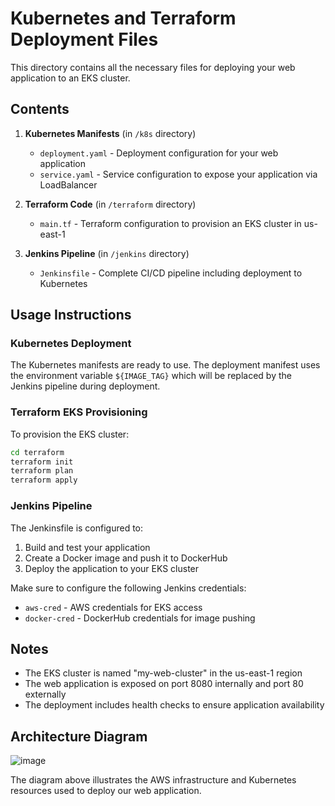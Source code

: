 # Kubernetes and Terraform Deployment Files

This directory contains all the necessary files for deploying your web application to an EKS cluster.

## Contents

1. **Kubernetes Manifests** (in `/k8s` directory)
   - `deployment.yaml` - Deployment configuration for your web application
   - `service.yaml` - Service configuration to expose your application via LoadBalancer

2. **Terraform Code** (in `/terraform` directory)
   - `main.tf` - Terraform configuration to provision an EKS cluster in us-east-1

3. **Jenkins Pipeline** (in `/jenkins` directory)
   - `Jenkinsfile` - Complete CI/CD pipeline including deployment to Kubernetes

## Usage Instructions

### Kubernetes Deployment

The Kubernetes manifests are ready to use. The deployment manifest uses the environment variable `${IMAGE_TAG}` which will be replaced by the Jenkins pipeline during deployment.

### Terraform EKS Provisioning

To provision the EKS cluster:

```bash
cd terraform
terraform init
terraform plan
terraform apply
```

### Jenkins Pipeline

The Jenkinsfile is configured to:
1. Build and test your application
2. Create a Docker image and push it to DockerHub
3. Deploy the application to your EKS cluster

Make sure to configure the following Jenkins credentials:
- `aws-cred` - AWS credentials for EKS access
- `docker-cred` - DockerHub credentials for image pushing

## Notes

- The EKS cluster is named "my-web-cluster" in the us-east-1 region
- The web application is exposed on port 8080 internally and port 80 externally
- The deployment includes health checks to ensure application availability

## Architecture Diagram

![image](https://github.com/user-attachments/assets/e4588cec-7d93-40c8-a2a2-f31d1c9f96c2)


The diagram above illustrates the AWS infrastructure and Kubernetes resources used to deploy our web application.

